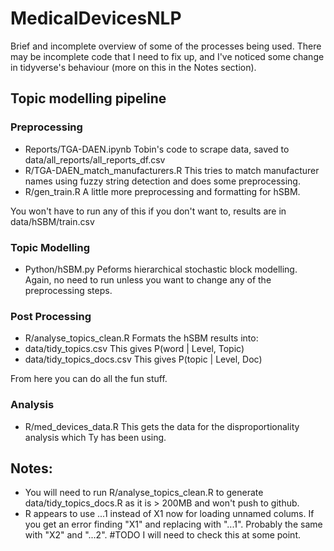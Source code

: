 # MedicalDevicesNLP

Brief and incomplete overview of some of the processes being used. There may be incomplete code that I need to fix up, and I've noticed some change in tidyverse's behaviour (more on this in the Notes section).

## Topic modelling pipeline

### Preprocessing
- Reports/TGA-DAEN.ipynb
Tobin's code to scrape data, saved to data/all_reports/all_reports_df.csv
- R/TGA-DAEN_match_manufacturers.R
This tries to match manufacturer names using fuzzy string detection and does some preprocessing.
- R/gen_train.R
A little more preprocessing and formatting for hSBM.

You won't have to run any of this if you don't want to, results are in data/hSBM/train.csv

### Topic Modelling
- Python/hSBM.py
Peforms hierarchical stochastic block modelling. Again, no need to run unless you want to change any of the preprocessing steps.

### Post Processing
- R/analyse_topics_clean.R
Formats the hSBM results into:
- data/tidy_topics.csv
This gives P(word | Level, Topic)
- data/tidy_topics_docs.csv
This gives P(topic | Level, Doc)

From here you can do all the fun stuff. 

### Analysis
- R/med_devices_data.R
This gets the data for the disproportionality analysis which Ty has been using.

## Notes: 
- You will need to run R/analyse_topics_clean.R to generate data/tidy_topics_docs.R as it is > 200MB and won't push to github.
- R appears to use ...1 instead of X1 now for loading unnamed colums. If you get an error finding "X1" and replacing with "...1". Probably the same with "X2" and "...2". #TODO I will need to check this at some point.

